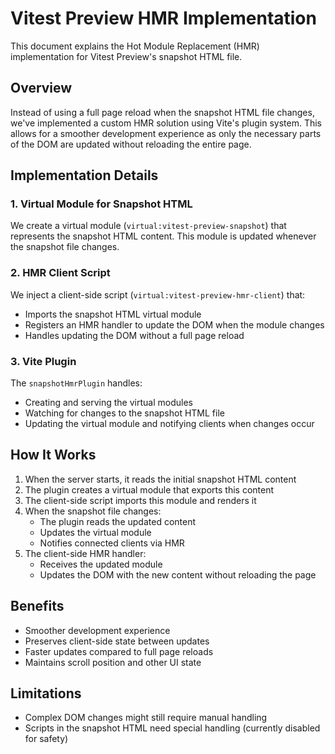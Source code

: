 # Vitest Preview HMR Implementation

This document explains the Hot Module Replacement (HMR) implementation for Vitest Preview's snapshot HTML file.

## Overview

Instead of using a full page reload when the snapshot HTML file changes, we've implemented a custom HMR solution using Vite's plugin system. This allows for a smoother development experience as only the necessary parts of the DOM are updated without reloading the entire page.

## Implementation Details

### 1. Virtual Module for Snapshot HTML

We create a virtual module (`virtual:vitest-preview-snapshot`) that represents the snapshot HTML content. This module is updated whenever the snapshot file changes.

### 2. HMR Client Script

We inject a client-side script (`virtual:vitest-preview-hmr-client`) that:
- Imports the snapshot HTML virtual module
- Registers an HMR handler to update the DOM when the module changes
- Handles updating the DOM without a full page reload

### 3. Vite Plugin

The `snapshotHmrPlugin` handles:
- Creating and serving the virtual modules
- Watching for changes to the snapshot HTML file
- Updating the virtual module and notifying clients when changes occur

## How It Works

1. When the server starts, it reads the initial snapshot HTML content
2. The plugin creates a virtual module that exports this content
3. The client-side script imports this module and renders it
4. When the snapshot file changes:
   - The plugin reads the updated content
   - Updates the virtual module
   - Notifies connected clients via HMR
5. The client-side HMR handler:
   - Receives the updated module
   - Updates the DOM with the new content without reloading the page

## Benefits

- Smoother development experience
- Preserves client-side state between updates
- Faster updates compared to full page reloads
- Maintains scroll position and other UI state

## Limitations

- Complex DOM changes might still require manual handling
- Scripts in the snapshot HTML need special handling (currently disabled for safety)
